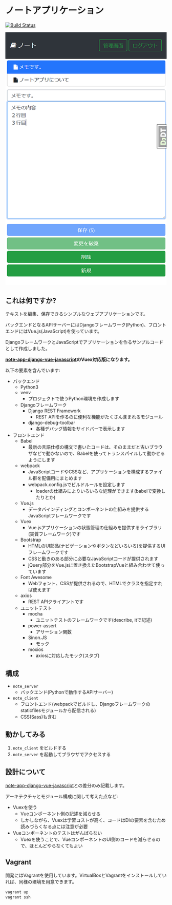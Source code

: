 # ノートアプリケーション

[![Build Status](https://travis-ci.org/tokibito/note-app-django-vuex.svg?branch=master)](https://travis-ci.org/tokibito/note-app-django-vuex)

![ノート](note-app.png "ノート")

## これは何ですか?

テキストを編集、保存できるシンプルなウェブアプリケーションです。

バックエンドとなるAPIサーバーにはDjangoフレームワーク(Python)、フロントエンドにはVue.js(JavaScript)を使っています。

DjangoフレームワークとJavaScriptでアプリケーションを作るサンプルコードとして作成しました。

**[note-app-django-vue-javascript](https://github.com/tokibito/note-app-django-vue-javascript)のVuex対応版になります。**

以下の要素を含んでいます:

* バックエンド
   * Python3
   * venv
      * プロジェクトで使うPython環境を作成します
   * Djangoフレームワーク
      * Django REST Framework
         * REST APIを作るのに便利な機能がたくさん含まれるモジュール
      * django-debug-toolbar
         * 各種デバッグ情報をサイドバーで表示します
* フロントエンド
   * Babel
      * 最新の言語仕様の構文で書いたコードは、そのままだと古いブラウザなどで動かないので、Babelを使ってトランスパイルして動かせるようにします
   * webpack
      * JavaScriptコードやCSSなど、アプリケーションを構成するファイル群を配備用にまとめます
      * webpack.config.jsでビルドルールを設定します
         * loaderの仕組みによりいろいろな処理ができます(babelで変換したりとか)
   * Vue.js
      * データバインディングとコンポーネントの仕組みを提供するJavaScriptフレームワークです
   * Vuex
      * Vue.jsアプリケーションの状態管理の仕組みを提供するライブラリ(実質フレームワーク)です
   * Bootstrap
      * HTMLのUI部品(ナビゲーションやボタンなどいろいろ)を提供するUIフレームワークです
      * CSSと動きのある部分に必要なJavaScriptコードが提供されます
      * jQuery部分をVue.jsに置き換えたBootstrapVueと組み合わせて使っています
   * Font Awesome
      * Webフォント、CSSが提供されるので、HTMLでクラスを指定すれば使えます
   * axios
      * REST APIクライアントです
   * ユニットテスト
      * mocha
         * ユニットテストのフレームワークです(describe, itで記述)
      * power-assert
         * アサーション関数
      * Sinon.JS
         * モック
      * moxios
         * axiosに対応したモック(スタブ)

## 構成

* `note_server`
   * バックエンド(Pythonで動作するAPIサーバー)
* `note_client`
   * フロントエンド(webpackでビルドし、Djangoフレームワークのstaticfilesモジュールから配信される)
   * CSS(Sass)も含む

## 動かしてみる

1. `note_client` をビルドする
2. `note_server` を起動してブラウザでアクセスする

## 設計について

[note-app-django-vue-javascript](https://github.com/tokibito/note-app-django-vue-javascript)との差分のみ記載します。

アーキテクチャとモジュール構成に関して考えた点など:

* Vuexを使う
   * Vueコンポーネント側の記述を減らせる
   * しかしながら、Vuexは学習コストが高く、コードはDIの要素を含むため読みづらくなる点には注意が必要
* Vueコンポーネントのテストはがんばらない
   * Vuexを使うことで、VueコンポーネントのUI側のコードを減らせるので、ほとんどやらなくてもよい

## Vagrant

開発にはVagrantを使用しています。VirtualBoxとVagrantをインストールしていれば、同様の環境を用意できます。

```
vagrant up
vagrant ssh
```
